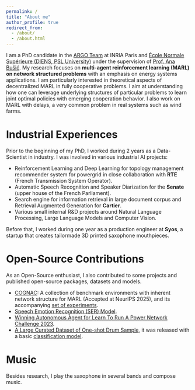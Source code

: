 ```yaml
---
permalink: /
title: "About me"
author_profile: true
redirect_from: 
  - /about/
  - /about.html
---
```


I am a PhD candidate in the [ARGO Team](https://www.di.ens.fr/argo/)  at INRIA Paris and [École Normale Supérieure (DIENS, PSL University)](https://www.di.ens.fr/) under the supervision of [Prof. Ana Bušić](https://www.di.ens.fr/~busic/). My research focuses on **multi-agent reinforcement learning (MARL) on network structured problems** with an emphasis on energy systems applications. I am particularly interested in theoretical aspects of decentralized MARL in fully cooperative problems. I aim at understanding how one can leverage underlying structures of particular problems to learn joint optimal policies with emerging cooperation behavior. I also work on MARL with delays, a very common problem in real systems such as wind farms.

Industrial Experiences
=====
Prior to the beginning of my PhD, I worked during 2 years as a Data-Scientist in industry. I was involved in various industrial AI projects:
- Reinforcement Learning and Deep Learning for topology management recommender system for powergrid in close collaboration with **RTE** (French Transmission System Operator).
- Automatic Speech Recognition and Speaker Diarization for the **Senate** (upper house of the French Parliament). 
- Search engine for information retrieval in large document corpus and Retrieval Augmented Generation for **Cartier**.
- Various small internal R&D projects around Natural Language Processing, Large Language Models and Computer Vision.

Before that, I worked during one year as a production engineer at **Syos**, a startup that creates tailormade 3D printed saxophone mouthpieces.

Open-Source Contributions
=====
As an Open-Source enthusiast, I also contributed to some projects and published open-source packages, datasets and models.

- [COGNAC](https://github.com/yojul/cognac/tree/main/cognac): A collection of benchmark environments with inherent network structure for MARL (Accepted at NeurIPS 2025), and its accompanying [set of experiments](https://github.com/yojul/cognac-benchmark-example).
- [Speech Emotion Recognition (SER) Model](https://huggingface.co/Lajavaness/wav2vec2-lg-xlsr-fr-speech-emotion-recognition).
- [Winning Autonomous Agent for Learn To Run A Power Network Challenge 2023](https://github.com/lajavaness/l2rpn-2023-ljn-agent).
- [A Large Curated Dataset of One-shot Drum Sample](https://huggingface.co/datasets/yojul/one-shot-hip-hop-drums), it was released with a basic [classification model](https://huggingface.co/yojul/wav2vec2-base-one-shot-hip-hop-drums-clf).

Music
=====
Besides research, I play the saxophone in several bands and compose music.